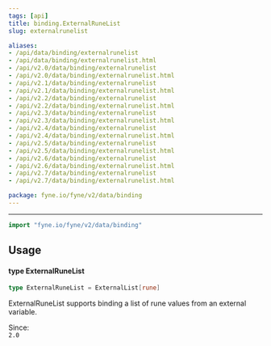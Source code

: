 ```yaml
---
tags: [api]
title: binding.ExternalRuneList
slug: externalrunelist

aliases:
- /api/data/binding/externalrunelist
- /api/data/binding/externalrunelist.html
- /api/v2.0/data/binding/externalrunelist
- /api/v2.0/data/binding/externalrunelist.html
- /api/v2.1/data/binding/externalrunelist
- /api/v2.1/data/binding/externalrunelist.html
- /api/v2.2/data/binding/externalrunelist
- /api/v2.2/data/binding/externalrunelist.html
- /api/v2.3/data/binding/externalrunelist
- /api/v2.3/data/binding/externalrunelist.html
- /api/v2.4/data/binding/externalrunelist
- /api/v2.4/data/binding/externalrunelist.html
- /api/v2.5/data/binding/externalrunelist
- /api/v2.5/data/binding/externalrunelist.html
- /api/v2.6/data/binding/externalrunelist
- /api/v2.6/data/binding/externalrunelist.html
- /api/v2.7/data/binding/externalrunelist
- /api/v2.7/data/binding/externalrunelist.html

package: fyne.io/fyne/v2/data/binding
---
```



---
```go
import "fyne.io/fyne/v2/data/binding"
```

## Usage

#### type ExternalRuneList

```go
type ExternalRuneList = ExternalList[rune]
```

ExternalRuneList supports binding a list of rune values from an external variable.


<div class="since">Since: <code>
2.0</code></div>
